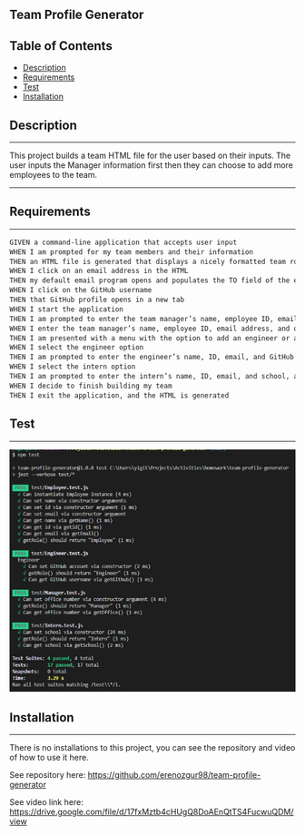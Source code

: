 ##  **Team Profile Generator**


## Table of Contents

* [Description](#description)
* [Requirements](#requirements)
* [Test](#test)
* [Installation](#installation)

## Description
---
This project builds a team HTML file for the user based on their inputs. The user inputs the Manager information first then they can choose to add more employees to the team.

---

## Requirements
---

```md
GIVEN a command-line application that accepts user input
WHEN I am prompted for my team members and their information
THEN an HTML file is generated that displays a nicely formatted team roster based on user input
WHEN I click on an email address in the HTML
THEN my default email program opens and populates the TO field of the email with the address
WHEN I click on the GitHub username
THEN that GitHub profile opens in a new tab
WHEN I start the application
THEN I am prompted to enter the team manager’s name, employee ID, email address, and office number
WHEN I enter the team manager’s name, employee ID, email address, and office number
THEN I am presented with a menu with the option to add an engineer or an intern or to finish building my team
WHEN I select the engineer option
THEN I am prompted to enter the engineer’s name, ID, email, and GitHub username, and I am taken back to the menu
WHEN I select the intern option
THEN I am prompted to enter the intern’s name, ID, email, and school, and I am taken back to the menu
WHEN I decide to finish building my team
THEN I exit the application, and the HTML is generated

```

## Test

---

![test](./assets/test.jpg)


## Installation
---
There is no installations to this project, you can see the repository and video of how to use it here.

See repository here: https://github.com/erenozgur98/team-profile-generator

See video link here: https://drive.google.com/file/d/17fxMztb4cHUgQ8DoAEnQtTS4FucwuQDM/view
